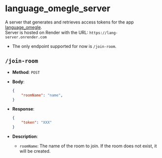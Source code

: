 # language_omegle_server

A server that generates and retrieves access tokens for the app [language_omegle](https://github.com/jayr1867/language_omegle).  
Server is hosted on Render with the URL: `https://lang-server.onrender.com`

- The only endpoint supported for now is `/join-room`.

## `/join-room`

- **Method**: `POST`
- **Body**:

    ```json
    {
        "roomName": "name",
    }
    ```

- **Response**:

    ```json
    {
        "token": "XXX"
    }
    ```

- **Description**:
  - `roomName`: The name of the room to join. If the room does not exist, it will be created.
